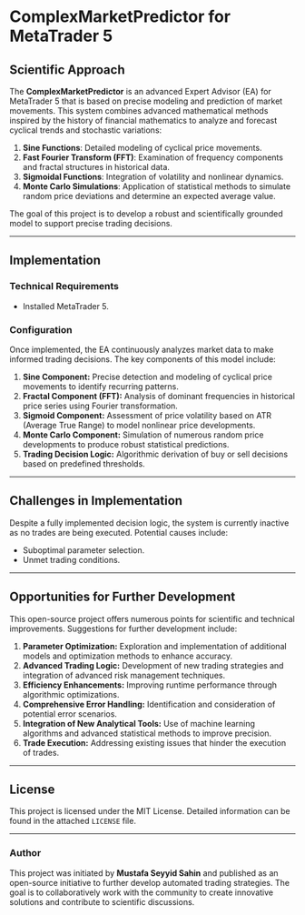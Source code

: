 # ComplexMarketPredictor for MetaTrader 5

## Scientific Approach

The **ComplexMarketPredictor** is an advanced Expert Advisor (EA) for MetaTrader 5 that is based on precise modeling and prediction of market movements. This system combines advanced mathematical methods inspired by the history of financial mathematics to analyze and forecast cyclical trends and stochastic variations:

1. **Sine Functions**: Detailed modeling of cyclical price movements.
2. **Fast Fourier Transform (FFT)**: Examination of frequency components and fractal structures in historical data.
3. **Sigmoidal Functions**: Integration of volatility and nonlinear dynamics.
4. **Monte Carlo Simulations**: Application of statistical methods to simulate random price deviations and determine an expected average value.

The goal of this project is to develop a robust and scientifically grounded model to support precise trading decisions.

---

## Implementation

### Technical Requirements

- Installed MetaTrader 5.

### Configuration

Once implemented, the EA continuously analyzes market data to make informed trading decisions. The key components of this model include:

1. **Sine Component:** Precise detection and modeling of cyclical price movements to identify recurring patterns.
2. **Fractal Component (FFT):** Analysis of dominant frequencies in historical price series using Fourier transformation.
3. **Sigmoid Component:** Assessment of price volatility based on ATR (Average True Range) to model nonlinear price developments.
4. **Monte Carlo Component:** Simulation of numerous random price developments to produce robust statistical predictions.
5. **Trading Decision Logic:** Algorithmic derivation of buy or sell decisions based on predefined thresholds.

---

## Challenges in Implementation

Despite a fully implemented decision logic, the system is currently inactive as no trades are being executed. Potential causes include:

- Suboptimal parameter selection.
- Unmet trading conditions.

---

## Opportunities for Further Development

This open-source project offers numerous points for scientific and technical improvements. Suggestions for further development include:

1. **Parameter Optimization:** Exploration and implementation of additional models and optimization methods to enhance accuracy.
2. **Advanced Trading Logic:** Development of new trading strategies and integration of advanced risk management techniques.
3. **Efficiency Enhancements:** Improving runtime performance through algorithmic optimizations.
4. **Comprehensive Error Handling:** Identification and consideration of potential error scenarios.
5. **Integration of New Analytical Tools:** Use of machine learning algorithms and advanced statistical methods to improve precision.
6. **Trade Execution:** Addressing existing issues that hinder the execution of trades.

---

## License

This project is licensed under the MIT License. Detailed information can be found in the attached `LICENSE` file.

---

### Author

This project was initiated by **Mustafa Seyyid Sahin** and published as an open-source initiative to further develop automated trading strategies. The goal is to collaboratively work with the community to create innovative solutions and contribute to scientific discussions.
